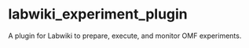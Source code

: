 labwiki_experiment_plugin
=========================

A plugin for Labwiki to prepare, execute, and monitor OMF experiments.
